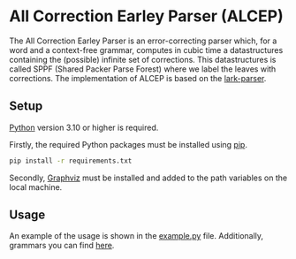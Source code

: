 # All Correction Earley Parser (ALCEP)

The All Correction Earley Parser is an error-correcting parser which, for a word and a context-free grammar,
computes in cubic time a datastructures containing the (possible) infinite set of corrections.
This datastructures is called SPPF (Shared Packer Parse Forest) where we label the leaves with corrections. 
The implementation of ALCEP is based on the [lark-parser](https://github.com/lark-parser/lark).

## Setup

[Python](https://www.python.org/) version 3.10 or higher is required.

Firstly, the required Python packages must be installed using [pip](https://pip.pypa.io/en/stable/).

```bash
pip install -r requirements.txt 
```

Secondly, [Graphviz](https://graphviz.org/download/) must be installed and added to the path variables on the local
machine.

## Usage

An example of the usage is shown in the [example.py](examples/corrections_parser/example.py) file.
Additionally, grammars you can find [here](./assets/example_grammars).
